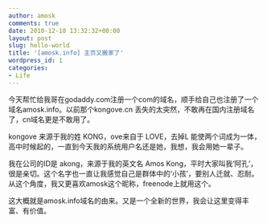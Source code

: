 ```yaml
---
author: amosk
comments: true
date: 2010-12-18 13:32:32+00:00
layout: post
slug: hello-world
title: '[amosk.info] 主页又搬家了'
wordpress_id: 1
categories:
- Life
---
```


今天帮忙给我哥在godaddy.com注册一个com的域名，顺手给自己也注册了一个域名amosk.info。以前那个kongove.cn 丢失的太突然，不敢再在国内注册域名了，cn域名更是不敢用了。

kongove 来源于我的姓 KONG，ove来自于 LOVE，去掉L 能使两个词成为一体，高中时候起的，一直到今天我的系统用户名还是她，我想，我会用她一辈子。

我在公司的ID是 akong，来源于我的英文名 Amos Kong，平时大家叫我‘阿孔’，很是亲切。这个名字也一直让我感觉自己是群体中的‘小孩’，要别人迁就、忍耐。从这个角度，我又更喜欢amosk这个昵称，freenode上就用这个。

这大概就是amosk.info域名的由来。又是一个全新的世界，我会让这里变得丰富、有价值。
